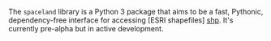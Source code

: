The `spaceland` library is a Python 3 package that aims to be a fast, Pythonic, dependency-free interface for accessing [ESRI shapefiles] [shp]. It's currently pre-alpha but in active development.


[shp]: http://www.esri.com/library/whitepapers/pdfs/shapefile.pdf
